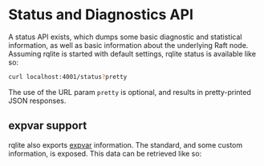 # Status and Diagnostics API
A status API exists, which dumps some basic diagnostic and statistical information, as well as basic information about the underlying Raft node. Assuming rqlite is started with default settings, rqlite status is available like so:

```bash
curl localhost:4001/status?pretty
```

The use of the URL param `pretty` is optional, and results in pretty-printed JSON responses.

## expvar support
rqlite also exports [expvar](http://godoc.org/pkg/expvar/) information. The standard, and some custom information, is exposed. This data can be retrieved like so:
